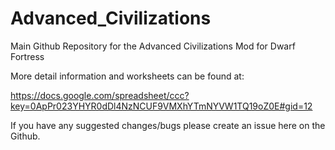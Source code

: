Advanced_Civilizations
======================

Main Github Repository for the Advanced Civilizations Mod for Dwarf Fortress

More detail information and worksheets can be found at:

https://docs.google.com/spreadsheet/ccc?key=0ApPr023YHYR0dDl4NzNCUF9VMXhYTmNYVW1TQ19oZ0E#gid=12

If you have any suggested changes/bugs please create an issue here on the Github.
